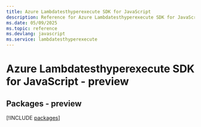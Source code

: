 ```yaml
---
title: Azure Lambdatesthyperexecute SDK for JavaScript
description: Reference for Azure Lambdatesthyperexecute SDK for JavaScript
ms.date: 05/09/2025
ms.topic: reference
ms.devlang: javascript
ms.service: lambdatesthyperexecute
---
```

# Azure Lambdatesthyperexecute SDK for JavaScript - preview
## Packages - preview
[!INCLUDE [packages](lambdatesthyperexecute-index.md)]